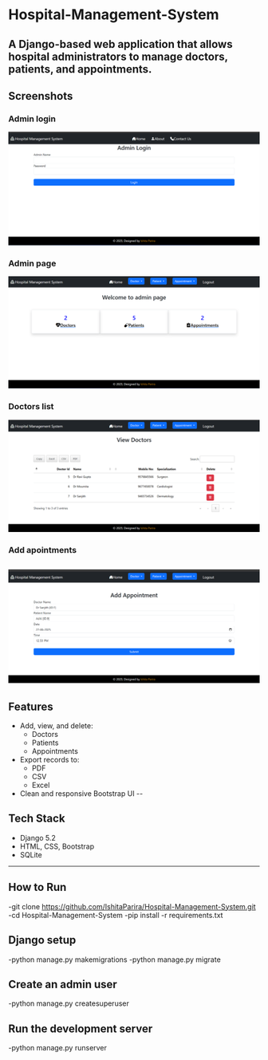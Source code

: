 # Hospital-Management-System
A Django-based web application that allows hospital administrators to manage doctors, patients, and appointments.
--
## Screenshots
### Admin login
![Admin Login](screenshots/hms1.png)
### Admin page
![Admin Page](screenshots/hms2.png)
### Doctors list
![View Doctors](screenshots/hms3.png)
### Add apointments
![Add appointments](screenshots/hms5.png)
--
## Features
- Add, view, and delete:
  - Doctors
  - Patients
  - Appointments
- Export records to:
  - PDF
  - CSV
  - Excel
- Clean and responsive Bootstrap UI
--
## Tech Stack
- Django 5.2
- HTML, CSS, Bootstrap
- SQLite
---
## How to Run
-git clone https://github.com/IshitaParira/Hospital-Management-System.git
-cd Hospital-Management-System
-pip install -r requirements.txt

## Django setup
-python manage.py makemigrations
-python manage.py migrate

## Create an admin user
-python manage.py createsuperuser

## Run the development server
-python manage.py runserver